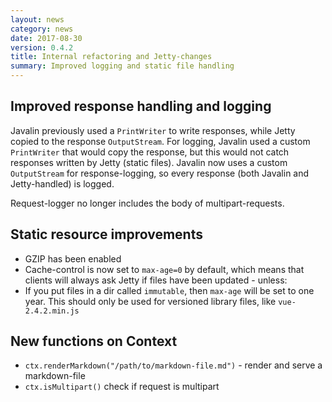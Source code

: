 ```yaml
---
layout: news
category: news
date: 2017-08-30
version: 0.4.2
title: Internal refactoring and Jetty-changes
summary: Improved logging and static file handling
---
```


## Improved response handling and logging

Javalin previously used a `PrintWriter` to write responses,
while Jetty copied to the response `OutputStream`.
For logging, Javalin used a custom `PrintWriter` that would copy the response,
but this would not catch responses written by Jetty (static files).
Javalin now uses a custom `OutputStream` for response-logging,
so every response (both Javalin and Jetty-handled) is logged.

Request-logger no longer includes the body of multipart-requests.

## Static resource improvements

* GZIP has been enabled
* Cache-control is now set to `max-age=0` by default, which means that
  clients will always ask Jetty if files have been updated - unless:
* If you put files in a dir called `immutable`, then `max-age` will be set to one year.
  This should only be used for versioned library files, like `vue-2.4.2.min.js`

## New functions on Context
* `ctx.renderMarkdown("/path/to/markdown-file.md")` - render and serve a markdown-file
* `ctx.isMultipart()` check if request is multipart

